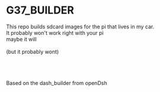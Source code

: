 # G37_BUILDER

This repo builds sdcard images for the pi that lives in my car.\
It probably won't work right with your pi\
maybe it will\
\
(but it probably wont)\
\
\
\
\
Based on the dash_builder from openDsh